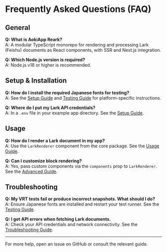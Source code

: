 # Frequently Asked Questions (FAQ)

## General

**Q: What is AokiApp Reark?**  
A: A modular TypeScript monorepo for rendering and processing Lark (Feishu) documents as React components, with SSR and Next.js integration.

**Q: Which Node.js version is required?**  
A: Node.js v18 or higher is recommended.

## Setup & Installation

**Q: How do I install the required Japanese fonts for testing?**  
A: See the [Setup Guide](guides/setup.md) and [Testing Guide](guides/testing.md) for platform-specific instructions.

**Q: Where do I put my Lark API credentials?**  
A: In a `.env` file in your example app directory. See the [Setup Guide](guides/setup.md).

## Usage

**Q: How do I render a Lark document in my app?**  
A: Use the `LarkRenderer` component from the core package. See the [Usage Guide](guides/usage.md).

**Q: Can I customize block rendering?**  
A: Yes, pass custom components via the `components` prop to `LarkRenderer`. See the [Advanced Guide](guides/advanced.md).

## Troubleshooting

**Q: My VRT tests fail or produce incorrect snapshots. What should I do?**  
A: Ensure Japanese fonts are installed and restart your test runner. See the [Testing Guide](guides/testing.md).

**Q: I get API errors when fetching Lark documents.**  
A: Check your API credentials and network connectivity. See the [Troubleshooting Guide](troubleshooting.md).

---

For more help, open an issue on GitHub or consult the relevant guide.
